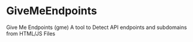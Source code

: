 # GiveMeEndpoints
Give Me Endpoints (gme) A tool to Detect API endpoints and subdomains from HTML/JS Files
